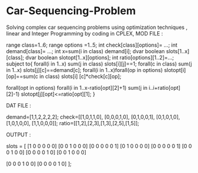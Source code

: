 # Car-Sequencing-Problem
Solving complex car sequencing problems using optimization techniques , linear and Integer Programming by coding in CPLEX,
MOD FILE :

range class=1..6;
range options =1..5;
int check[class][options]= ...;
int demand[class]= ...;
int x=sum(i in class) demand[i];
dvar boolean slots[1..x][class];
dvar boolean slotopt[1..x][options];
int ratio[options][1..2]=...;
subject to{
forall(i in 1..x) sum(j in class) slots[i][j]==1;
forall(c in class) sum(j in 1..x) slots[j][c]==demand[c];
forall(i in 1..x)forall(op in options) slotopt[i][op]==sum(c in class) slots[i]
[c]*check[c][op];

forall(opt in options)
forall(i in 1..x-ratio[opt][2]+1)
sum(j in i..i+ratio[opt][2]-1)
slotopt[j][opt]<=ratio[opt][1];
}

DAT FILE :

demand=[1,1,2,2,2,2];
check=[[1,0,1,1,0],
[0,0,0,1,0],
[0,1,0,0,1],
[0,1,0,1,0],
[1,0,1,0,0],
[1,1,0,0,0]];
ratio=[[1,2],[2,3],[1,3],[2,5],[1,5]];

OUTPUT :

slots = [ [1 0 0 0 0 0]
[0 0 1 0 0 0]
[0 0 0 0 0 1]
[0 1 0 0 0 0]
[0 0 0 0 0 1]
[0 0 0 1 0 0]
[0 0 0 0 1 0]
[0 0 1 0 0 0]

[0 0 0 1 0 0]
[0 0 0 0 1 0] ];
